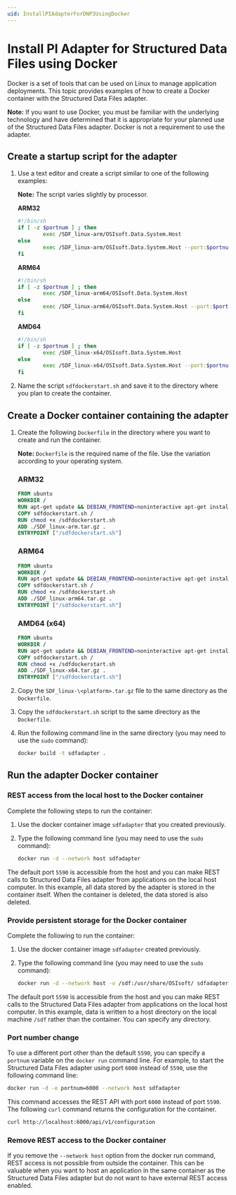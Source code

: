 ```yaml
---
uid: InstallPIAdapterForDNP3UsingDocker
---
```


# Install PI Adapter for Structured Data Files using Docker

Docker is a set of tools that can be used on Linux to manage application deployments. This topic provides examples of how to create a Docker container with the Structured Data Files adapter.

**Note:** If you want to use Docker, you must be familiar with the underlying technology and have determined that it is appropriate for your planned use of the Structured Data Files adapter. Docker is not a requirement to use the adapter.

## Create a startup script for the adapter

1. Use a text editor and create a script similar to one of the following examples:

	**Note:** The script varies slightly by processor.

	**ARM32**

	```bash
	#!/bin/sh
	if [ -z $portnum ] ; then
			exec /SDF_linux-arm/OSIsoft.Data.System.Host
	else
			exec /SDF_linux-arm/OSIsoft.Data.System.Host --port:$portnum
	fi
	```
	
	**ARM64**
	
	```bash
	#!/bin/sh
	if [ -z $portnum ] ; then
			exec /SDF_linux-arm64/OSIsoft.Data.System.Host
	else
			exec /SDF_linux-arm64/OSIsoft.Data.System.Host --port:$portnum
	fi
	```
	
	**AMD64**
	
	```bash
	#!/bin/sh
	if [ -z $portnum ] ; then
			exec /SDF_linux-x64/OSIsoft.Data.System.Host
	else
			exec /SDF_linux-x64/OSIsoft.Data.System.Host --port:$portnum
	fi
	```
	
2. Name the script `sdfdockerstart.sh` and save it to the directory where you plan to create the container.

## Create a Docker container containing the adapter

1. Create the following `Dockerfile` in the directory where you want to create and run the container. 

	**Note:** `Dockerfile` is the required name of the file. Use the variation according to your operating system.

	### ARM32

	```dockerfile
	FROM ubuntu
	WORKDIR /
	RUN apt-get update && DEBIAN_FRONTEND=noninteractive apt-get install -y ca-certificates libicu60 libssl1.1 curl
	COPY sdfdockerstart.sh /
	RUN chmod +x /sdfdockerstart.sh
	ADD ./SDF_linux-arm.tar.gz .
	ENTRYPOINT ["/sdfdockerstart.sh"]
	```
	
	### ARM64

	```dockerfile
	FROM ubuntu
	WORKDIR /
	RUN apt-get update && DEBIAN_FRONTEND=noninteractive apt-get install -y ca-certificates libicu66 libssl1.1 curl
	COPY sdfdockerstart.sh /
	RUN chmod +x /sdfdockerstart.sh
	ADD ./SDF_linux-arm64.tar.gz .
	ENTRYPOINT ["/sdfdockerstart.sh"]
	```

	### AMD64 (x64)

	```dockerfile
	FROM ubuntu
	WORKDIR /
	RUN apt-get update && DEBIAN_FRONTEND=noninteractive apt-get install -y ca-certificates libicu66 libssl1.1 curl
	COPY sdfdockerstart.sh /
	RUN chmod +x /sdfdockerstart.sh
	ADD ./SDF_linux-x64.tar.gz .
	ENTRYPOINT ["/sdfdockerstart.sh"]
	```

2. Copy the `SDF_linux-\<platform>.tar.gz` file to the same directory as the `Dockerfile`.

3. Copy the `sdfdockerstart.sh` script to the same directory as the `Dockerfile`.

4. Run the following command line in the same directory (you may need to use the `sudo` command):

	```bash
	docker build -t sdfadapter .
	```

## Run the adapter Docker container

### REST access from the local host to the Docker container

Complete the following steps to run the container:

1. Use the docker container image `sdfadapter` that you created previously.
2. Type the following command line (you may need to use the `sudo` command):

	```bash
	docker run -d --network host sdfadapter
	```

The default port `5590` is accessible from the host and you can make REST calls to Structured Data Files adapter from applications on the local host computer. In this example, all data stored by the adapter is stored in the container itself. When the container is deleted, the data stored is also deleted.

### Provide persistent storage for the Docker container

Complete the following to run the container:

1. Use the docker container image `sdfadapter` created previously.
2. Type the following command line (you may need to use the `sudo` command):

	```bash
	docker run -d --network host -v /sdf:/usr/share/OSIsoft/ sdfadapter
	```

The default port `5590` is accessible from the host and you can make REST calls to the Structured Data Files adapter from applications on the local host computer. In this example, data is written to a host directory on the local machine `/sdf` rather than the container. You can specify any directory.

### Port number change

To use a different port other than the default `5590`, you can specify a `portnum` variable on the `docker run` command line. For example, to start the Structured Data Files adapter using port `6000` instead of `5590`, use the following command line:

```bash
docker run -d -e portnum=6000 --network host sdfadapter
```

This command accesses the REST API with port `6000` instead of port `5590`. The following `curl` command returns the configuration for the container.

```bash
curl http://localhost:6000/api/v1/configuration
```

### Remove REST access to the Docker container

If you remove the `--network host` option from the docker run command, REST access is not possible from outside the container. This can be valuable when you want to host an application in the same container as the Structured Data Files adapter but do not want to have external REST access enabled.
